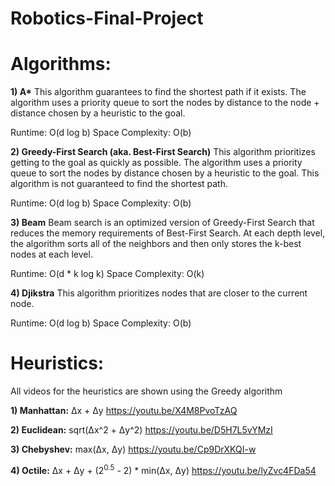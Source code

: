 # Robotics-Final-Project

# Algorithms:

**1) A\***
This algorithm guarantees to find the shortest path if it exists. The algorithm uses a priority queue to sort the nodes by distance to the node + distance chosen by a heuristic to the goal.

Runtime: O(d log b)
Space Complexity: O(b)

**2) Greedy-First Search (aka. Best-First Search)**
This algorithm prioritizes getting to the goal as quickly as possible. The algorithm uses a priority queue to sort the nodes by distance chosen by a heuristic to the goal. This algorithm is not guaranteed to find the shortest path.

Runtime: O(d log b)
Space Complexity: O(b)

**3) Beam**
Beam search is an optimized version of Greedy-First Search that reduces the memory requirements of Best-First Search. At each depth level, the algorithm sorts all of the neighbors and then only stores the k-best nodes at each level.

Runtime: O(d * k log k)
Space Complexity: O(k)

**4) Djikstra**
This algorithm prioritizes nodes that are closer to the current node.

Runtime: O(d log b)
Space Complexity: O(b)

# Heuristics: 
All videos for the heuristics are shown using the Greedy algorithm

**1) Manhattan:** Δx + Δy
https://youtu.be/X4M8PvoTzAQ

**2) Euclidean:** sqrt(Δx^2 + Δy^2)
https://youtu.be/D5H7L5vYMzI

**3) Chebyshev:** max(Δx, Δy)
https://youtu.be/Cp9DrXKQI-w

**4) Octile:** Δx + Δy + (${2}^{0.5}$ - 2) * min(Δx, Δy)
https://youtu.be/lyZvc4FDa54
